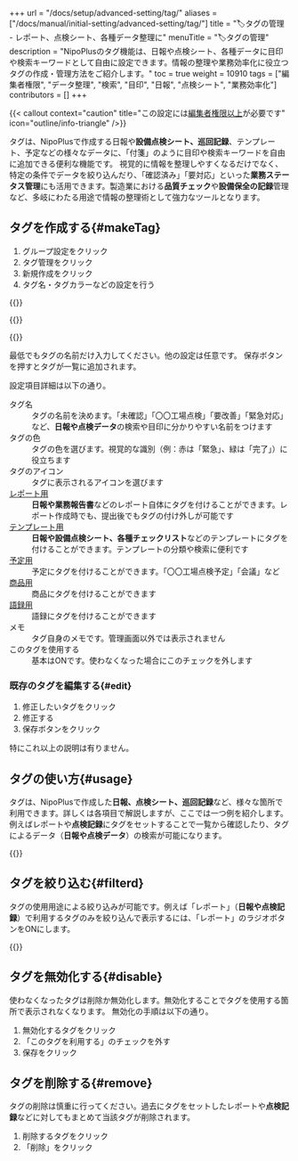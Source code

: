 +++
url = "/docs/setup/advanced-setting/tag/"
aliases = ["/docs/manual/initial-setting/advanced-setting/tag/"]
title = "🏷タグの管理 - レポート、点検シート、各種データ整理に"
menuTitle = "🏷タグの管理"
description = "NipoPlusのタグ機能は、日報や点検シート、各種データに目印や検索キーワードとして自由に設定できます。情報の整理や業務効率化に役立つタグの作成・管理方法をご紹介します。"
toc = true
weight = 10910
tags = ["編集者権限", "データ整理", "検索", "目印", "日報", "点検シート", "業務効率化"]
contributors = []
+++

{{< callout context="caution" title="この設定には[編集者権限以上](/docs/setup/staff-global/rank/#manager)が必要です" icon="outline/info-triangle" />}}

タグは、NipoPlusで作成する日報や**設備点検シート、巡回記録**、テンプレート、予定などの様々なデータに、「付箋」のように目印や検索キーワードを自由に追加できる便利な機能です。
視覚的に情報を整理しやすくなるだけでなく、特定の条件でデータを絞り込んだり、「確認済み」「要対応」といった**業務ステータス管理**にも活用できます。製造業における**品質チェック**や**設備保全の記録**管理など、多岐にわたる用途で情報の整理術として強力なツールとなります。

## タグを作成する{#makeTag}

1.  グループ設定をクリック
1.  タグ管理をクリック
1.  新規作成をクリック
1.  タグ名・タグカラーなどの設定を行う

{{<icatch filename="img/tag-add1" msg="日報も点検シートも、タグを作っておけばいつでもクリックで使えるから便利です" alice="ok">}}

{{<nextArrow>}}

{{<icatch filename="img/tag-make" msg="タグ名やアイコン、色など自由に設定できます。例えば「緊急点検」「未対応」「A工場」「設備番号XYZ」など" alice="here">}}

最低でもタグの名前だけ入力してください。他の設定は任意です。
保存ボタンを押すとタグが一覧に追加されます。

設定項目詳細は以下の通り。

<dl class="basic">
<dt>タグ名</dt>
<dd>タグの名前を決めます。「未確認」「〇〇工場点検」「要改善」「緊急対応」など、<strong>日報や点検データ</strong>の検索や目印に分かりやすい名前をつけます</dd>
<dt>タグの色</dt>
<dd>タグの色を選びます。視覚的な識別（例：赤は「緊急」、緑は「完了」）に役立ちます</dd>
<dt>タグのアイコン</dt>
<dd>タグに表示されるアイコンを選びます</dd>
<dt><a href="/docs/manual/write-report/write/">レポート用</a></dt>
<dd><strong>日報や業務報告書</strong>などのレポート自体にタグを付けることができます。レポート作成時でも、提出後でもタグの付け外しが可能です</dd>
<dt><a href="/docs/template/make/">テンプレート用</a></dt>
<dd><strong>日報や設備点検シート、各種チェックリスト</strong>などのテンプレートにタグを付けることができます。テンプレートの分類や検索に便利です</dd>
<dt><a href="/docs/manual/event/add/">予定用</a></dt>
<dd>予定にタグを付けることができます。「〇〇工場点検予定」「会議」など</dd>
<dt><a href="/docs/setup/advanced-setting/point/">商品用</a></dt>
<dd>商品にタグを付けることができます</dd>
<dt><a href="/docs/setup/advanced-setting/goroku/">語録用</a></dt>
<dd>語録にタグを付けることができます</dd>
<dt>メモ</dt>
<dd>タグ自身のメモです。管理画面以外では表示されません</dd>
<dt>このタグを使用する</dt>
<dd>基本はONです。使わなくなった場合にこのチェックを外します</dd>
</dl>

### 既存のタグを編集する{#edit}

1.  修正したいタグをクリック
1.  修正する
1.  保存ボタンをクリック

特にこれ以上の説明は有りません。

## タグの使い方{#usage}

タグは、NipoPlusで作成した**日報、点検シート、巡回記録**など、様々な箇所で利用できます。詳しくは各項目で解説しますが、ここでは一つ例を紹介します。
例えばレポートや**点検記録**にタグをセットすることで一覧から確認したり、タグによるデータ（**日報や点検データ**）の検索が可能になります。

{{<icatch filename="img/set-tag" msg="タグは検索や目印、業務の進捗管理などに使えます。日報も点検シートも是非活用してみましょう" alice="ok">}}

## タグを絞り込む{#filterd}

タグの使用用途による絞り込みが可能です。例えば「レポート」（**日報や点検記録**）で利用するタグのみを絞り込んで表示するには、「レポート」のラジオボタンをONにします。

{{<icatch filename="img/tag-filter" msg="タグの絞り込み検索。この画像はレポート（日報・点検記録）のタグで絞り込みをしている例です">}}

## タグを無効化する{#disable}

使わなくなったタグは削除か無効化します。無効化することでタグを使用する箇所で表示されなくなります。
無効化の手順は以下の通り。

1.  無効化するタグをクリック
1.  「このタグを利用する」のチェックを外す
1.  保存をクリック

## タグを削除する{#remove}

タグの削除は慎重に行ってください。過去にタグをセットしたレポートや**点検記録**などに対してもまとめて当該タグが削除されます。

1.  削除するタグをクリック
1.  「削除」をクリック
